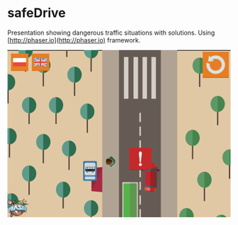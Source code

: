 # safeDrive

Presentation showing dangerous traffic situations with solutions.
Using [http://phaser.io](http://phaser.io) framework.

![screenshot](https://raw.githubusercontent.com/adamskopl/safeDrive/master/safedrive.png)

